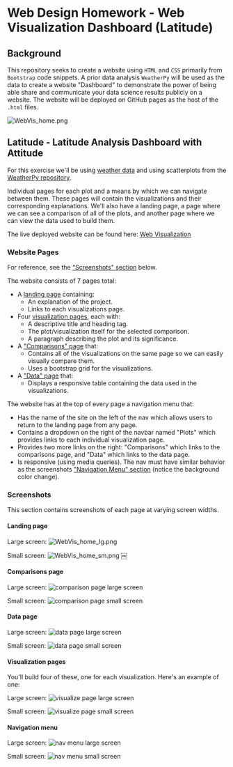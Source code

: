 # Web Design Homework - Web Visualization Dashboard (Latitude)

## Background

This repository seeks to create a website using `HTML` and `CSS` primarily from `Bootstrap` code snippets. A prior data analysis `WeatherPy` will be used as the data to create a website "Dashboard" to demonstrate the power of being able share and communicate your data science results publicly on a website. The website will be deployed on GitHub pages as the host of the `.html` files.

![WebVis_home.png](WebVisualizations/Images/WebVis_home_lg.png)


## Latitude - Latitude Analysis Dashboard with Attitude

For this exercise we'll be using [weather data](WebVisualizations/Resources/cities.csv) and using scatterplots from the [WeatherPy repository](https://github.com/kipmadden/python-api-challenge).

Individual pages for each plot and a means by which we can navigate between them. These pages will contain the visualizations and their corresponding explanations. We'll also have a landing page, a page where we can see a comparison of all of the plots, and another page where we can view the data used to build them.

The live deployed website can be found here: [Web Visualization](https://kipmadden.github.io/Web-Design-Challenge/WebVisualizations/index.html)

### Website Pages

For reference, see the ["Screenshots" section](#screenshots) below.

The website consists of 7 pages total:

* A [landing page](#landing-page) containing:
  * An explanation of the project.
  * Links to each visualizations page.
* Four [visualization pages](#visualization-pages), each with:
  * A descriptive title and heading tag.
  * The plot/visualization itself for the selected comparison.
  * A paragraph describing the plot and its significance.
* A ["Comparisons" page](#comparisons-page) that:
  * Contains all of the visualizations on the same page so we can easily visually compare them.
  * Uses a bootstrap grid for the visualizations.
* A ["Data" page](#data-page) that:
  * Displays a responsive table containing the data used in the visualizations.
    
The website has at the top of every page a navigation menu that:

* Has the name of the site on the left of the nav which allows users to return to the landing page from any page.
* Contains a dropdown on the right of the navbar named "Plots" which provides links to each individual visualization page.
* Provides two more links on the right: "Comparisons" which links to the comparisons page, and "Data" which links to the data page.
* Is responsive (using media queries). The nav must have similar behavior as the screenshots ["Navigation Menu" section](#navigation-menu) (notice the background color change).


### Screenshots

This section contains screenshots of each page at varying screen widths.

#### Landing page

Large screen:
![WebVis_home_lg.png](WebVisualizations/Images/WebVis_home_lg.png)

Small screen:
![WebVis_home_sm.png](WebVisualizations/Images/WebVis_home_sm.png)
￼

#### Comparisons page

Large screen:
![comparison page large screen](WebVisualizations/Images/Comparison_lg.png)

Small screen:
![comparison page small screen](WebVisualizations/Images/Comparison_sm.png)

#### Data page

Large screen:
![data page large screen](WebVisualizations/Images/Data_lg.png)

Small screen:
![data page small screen](WebVisualizations/Images/Data_sm.png)

#### Visualization pages

You'll build four of these, one for each visualization. Here's an example of one:

Large screen:
![visualize page large screen](WebVisualizations/Images/Temperature_lg.png)

Small screen:
![visualize page small screen](WebVisualizations/Images/Temperature_sm.png)

#### Navigation menu

Large screen:
![nav menu large screen](WebVisualizations/Images/menu_lg.png)

Small screen:
![nav menu small screen](WebVisualizations/Images/menu_sm.png)
